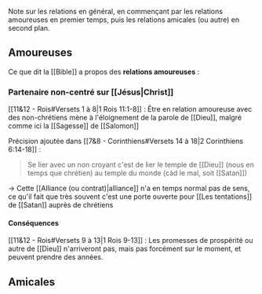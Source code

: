 Note sur les relations en général, en commençant par les relations amoureuses en premier temps, puis les relations amicales (ou autre) en second plan.
## Amoureuses
Ce que dit la [[Bible]] a propos des **relations amoureuses** :
### Partenaire non-centré sur [[Jésus|Christ]]
[[11&12 - Rois#Versets 1 à 8|1 Rois 11:1-8]] : Être en relation amoureuse avec des non-chrétiens mène à l'éloignement de la parole de [[Dieu]], malgré comme ici la [[Sagesse]] de [[Salomon]]

Précision ajoutée dans [[7&8 - Corinthiens#Versets 14 à 18|2 Corinthiens 6:14-18]] :
> Se lier avec un non croyant c'est de lier le temple de [[Dieu]] (nous en temps que chrétien) au temple du monde (càd le mal, soit [[Satan]])

-> Cette [[Alliance (ou contrat)|alliance]] n'a en temps normal pas de sens, ce qu'il fait que très souvent c'est une porte ouverte pour [[Les tentations]] de [[Satan]] auprès de chrétiens
#### Conséquences
[[11&12 - Rois#Versets 9 à 13|1 Rois 9-13]] : Les promesses de prospérité ou autre de [[Dieu]] n'arriveront pas, mais pas forcément sur le moment, et peuvent prendre des années.
## Amicales
